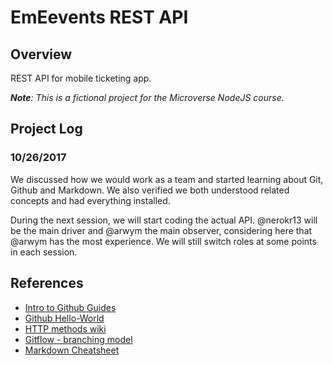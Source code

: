 # EmEevents REST API

## Overview

REST API for mobile ticketing app.

***Note**: This is a fictional project for the Microverse NodeJS course.*

## Project Log
### 10/26/2017
We discussed how we would work as a team and started learning about Git, Github and Markdown. We also verified we both understood related concepts and had everything installed. 

During the next session, we will start coding the actual API. @nerokr13 will be the main driver and @arwym the main observer, considering here that @arwym has the most experience. We will still switch roles at some points in each session.

## References

* [Intro to Github Guides](https://guides.github.com/introduction/getting-your-project-on-github/)
* [Github Hello-World](https://guides.github.com/activities/hello-world/)
* [HTTP methods wiki](https://en.wikipedia.org/wiki/Hypertext_Transfer_Protocol#Request_methods)
* [Gitflow - branching model](http://nvie.com/posts/a-successful-git-branching-model/)
* [Markdown Cheatsheet](https://github.com/adam-p/markdown-here/wiki/Markdown-Cheatsheet)